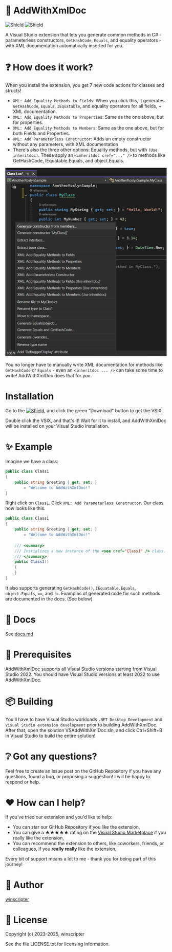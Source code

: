 ﻿# 📃 AddWithXmlDoc
[![Shield](https://img.shields.io/badge/NUGET-20B2AA?style=for-the-badge)](https://www.nuget.org/packages/AddWithXmlDoc.Core)
[![Shield](https://img.shields.io/badge/DOWNLOAD-8A2BE2?style=for-the-badge)](https://marketplace.visualstudio.com/items?itemName=winscripter.ExtVSAddWithXmlDoc)

A Visual Studio extension that lets you generate common methods in C# - parameterless constructors, `GetHashCode`, `Equals`, and equality operators - with XML documentation automatically inserted for you.

# ❓ How does it work?
When you install the extension, you get 7 new code actions for classes and structs!

- `XML: Add Equality Methods to Fields`: When you click this, it generates `GetHashCode`, `Equals`, `IEquatable`, and equality operators for all fields, + XML documentation.
- `XML: Add Equality Methods to Properties`: Same as the one above, but for properties.
- `XML: Add Equality Methods to Members`: Same as the one above, but for both Fields and Properties.
- `XML: Add Parameterless Constructor`: Adds an empty constructor without any parameters, with XML documentation
- There's also the three other options: Equality methods, but with `(Use inheritdoc)`. These apply an `<inheritdoc cref="..." />` to methods like GetHashCode, IEquatable.Equals, and object.Equals.

![Screenshot](media/Screenshot%202025-08-28%20133212.png)

You no longer have to manually write XML documentation for methods like `GetHashCode` or `Equals` - even an `<inheritdoc ... />` can take some time to write! AddWithXmlDoc does that for you.

# Installation
Go to the [![Shield](https://img.shields.io/badge/EXTENSION%20IN%20VISUAL%20STUDIO%20MARKETPLACE-8A2BE2?style=for-the-badge)](https://marketplace.visualstudio.com/items?itemName=winscripter.ExtVSAddWithXmlDoc), and click the green "Download" button to get the VSIX.

Double click the VSIX, and that's it! Wait for it to install, and AddWithXmlDoc will be installed on your Visual Studio installation.

# ✨ Example
Imagine we have a class:
```cs
public class Class1
{
    public string Greeting { get; set; }
        = "Welcome to AddWithXmlDoc!"
}
```

Right click on `Class1`. Click `XML: Add Parameterless Constructor`. Our class now looks like this.

```cs
public class Class1
{
    public string Greeting { get; set; }
        = "Welcome to AddWithXmlDoc!"

    /// <summary>
    /// Initializes a new instance of the <see cref="Class1" /> class.
    /// </summary>
    public Class1()
    {
    }
}
```

It also supports generating `GetHashCode()`, `IEquatable.Equals`, `object.Equals`, `==`, and `!=`. Examples of generated code for such methods are documented in the docs. (See below)

# 📄 Docs
See [docs.md](docs/docs.md)

# 🧱 Prerequisites
AddWithXmlDoc supports all Visual Studio versions starting from Visual Studio 2022. You should have
Visual Studio versions at least 2022 to use AddWithXmlDoc.

# 📦 Building
You'll have to have Visual Studio workloads `.NET Desktop Development` and `Visual Studio extension development` prior to building AddWithXmlDoc.
After that, open the solution VSAddWithXmlDoc.sln, and click Ctrl+Shift+B in Visual Studio to build the entire solution!

# ❔ Got any questions?
Feel free to create an Issue post on the GitHub Repository if you have any questions, found a bug, or proposing a suggestion! I will be happy to respond or help.

# ❤️ How can I help?
If you've tried our extension and you'd like to help:
- You can star our GitHub Repository if you like the extension,
- You can give a ★★★★★ rating on the [Visual Studio Marketplace](https://marketplace.visualstudio.com/items?itemName=winscripter.ExtVSAddWithXmlDoc) if you really like the extension,
- You can recommend the extension to others, like coworkers, friends, or colleagues, if you **really really** like the extension,

Every bit of support means a lot to me - thank you for being part of this journey!

# 🤗 Author
[winscripter](https://github.com/winscripter)

# 🪪 License
Copyright (c) 2023-2025, winscripter

See the file LICENSE.txt for licensing information.
